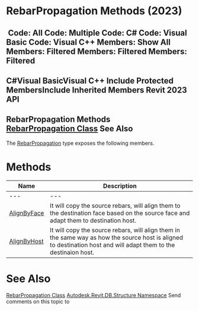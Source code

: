 # RebarPropagation Methods (2023)

﻿
 Code: All Code: Multiple Code: C# Code: Visual Basic Code: Visual C++  Members: Show All Members: Filtered Members: Filtered Members: Filtered   
---  
C#Visual BasicVisual C++
Include Protected MembersInclude Inherited Members
Revit 2023 API  
---  
RebarPropagation Methods  
[RebarPropagation Class](c3d2d1ea-47e5-12d6-40a9-25fa3cf15fb7.md "RebarPropagation Class") See Also  
---  
The [RebarPropagation](c3d2d1ea-47e5-12d6-40a9-25fa3cf15fb7.md "RebarPropagation Class") type exposes the following members.
# Methods
| Name | Description |
| --- | --- |
| --- | --- | --- |
| [AlignByFace](bbfb8474-26cd-9568-8c0f-8dd5d4052c8f.md "AlignByFace Method") | It will copy the source rebars, will align them to the destination face based on the source face and adapt them to destination host. |
| [AlignByHost](27e94ec1-2041-4ba3-ced2-988a7f5cb166.md "AlignByHost Method") | It will copy the source rebars, will align them in the same way as how the source host is aligned to destination host and will adapt them to the destinaion host. |

# See Also
[RebarPropagation Class](c3d2d1ea-47e5-12d6-40a9-25fa3cf15fb7.md "RebarPropagation Class")
[Autodesk.Revit.DB.Structure Namespace](d586b341-f687-9d90-e96d-255806b7d4fc.md "Autodesk.Revit.DB.Structure Namespace")
Send comments on this topic to 